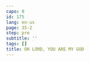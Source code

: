 ```yaml
---
capo: 0
id: 175
lang: en-us
page: 35-2
step: pre
subtitle: ''
tags: []
title: OH LORD, YOU ARE MY GOD
---
```

